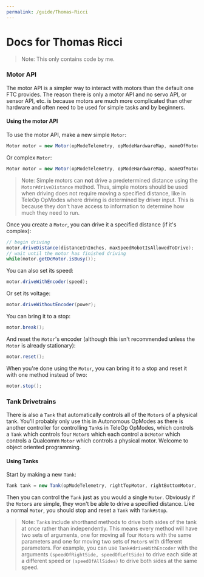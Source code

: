 ```yaml
---
permalink: /guide/Thomas-Ricci
---
```


# Docs for Thomas Ricci

> Note:
> This only contains code by me.

### Motor API
The motor API is a simpler way to interact with motors than the default one FTC provides. The reason there is only a motor API and no servo API, or sensor API, etc. is because motors are much more complicated than other hardware and often need to be used for simple tasks and by beginners.
#### Using the motor API
To use the motor API, make a new simple `Motor`:
```java
Motor motor = new Motor(opModeTelemetry, opModeHardwareMap, nameOfMotorInConfiguration, DcMotorSimple.Direction.DIRECTION_OF_MOTOR);
```
Or complex `Motor`:
```java
Motor motor = new Motor(opModeTelemetry, opModeHardwareMap, nameOfMotorInConfiguration, DcMotorSimple.Direction.DIRECTION_OF_MOTOR, encoderCountsPerMotorRevolution, physicalGearReductionOfMotor, radiusOfAttachmentToMotor);
```
> Note:
> Simple motors can **not** drive a predetermined distance using the `Motor#driveDistance` method. Thus, simple motors should be used when driving does not require moving a specified distance, like in TeleOp OpModes where driving is determined by driver input. This is because they don't have access to information to determine how much they need to run.

Once you create a `Motor`, you can drive it a specified distance (if it's complex):
```java
// begin driving
motor.driveDistance(distanceInInches, maxSpeedRobotIsAllowedToDrive);
// wait until the motor has finished driving
while(motor.getDcMotor.isBusy());
```
You can also set its speed:
```java
motor.driveWithEncoder(speed);
```
Or set its voltage:
```java
motor.driveWithoutEncoder(power);
```
You can bring it to a stop:
```java
motor.break();
```
And reset the `Motor`'s encoder (although this isn't recommended unless the `Motor` is already stationary):
```java
motor.reset();
```
When you're done using the `Motor`, you can bring it to a stop and reset it with one method instead of two:
```java
motor.stop();
```

### Tank Drivetrains
There is also a `Tank` that automatically controls all of the `Motor`s of a physical tank. You'll probably only use this in Autonomous OpModes as there is another controller for controlling `Tank`s in TeleOp OpModes, which controls a `Tank` which controls four `Motor`s which each control a `DcMotor` which controls a Qualcomm `Motor` which controls a physical motor. Welcome to object oriented programming.
#### Using Tanks
Start by making a new `Tank`:
```java
Tank tank = new Tank(opModeTelemetry, rightTopMotor, rightBottomMotor, leftTopMotor, leftBottomMotor);
```
Then you can control the `Tank` just as you would a single `Motor`. Obviously if the `Motor`s are simple, they won't be able to drive a specified distance. Like a normal `Motor`, you should stop and reset a `Tank` with `Tank#stop`.
> Note:
> `Tank`s include shorthand methods to drive both sides of the tank at once rather than independently. This means every method will have two sets of arguments, one for moving all four `Motor`s with the same parameters and one for moving two sets of `Motor`s with different parameters.
> For example, you can use `Tank#driveWithEncoder` with the arguments `(speedOfRightSide, speedOfLeftSide)` to drive each side at a different speed or `(speedOfAllSides)` to drive both sides at the same speed.